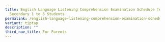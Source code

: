 ```yaml
---
title: English Language Listening Comprehension Examination Schedule for
  Secondary 1 to 5 Students
permalink: /english-language-listening-comprehension-examination-schedule-for-secondary-1-to-5-students/
variant: tiptap
description: ""
third_nav_title: For Parents
---
```

